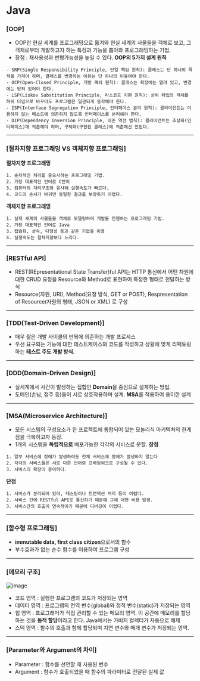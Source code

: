 # Java
### [OOP]
- OOP란 현실 세계를 프로그래밍으로 옮겨와 현실 세계의 사물들을 객체로 보고, 그 객체로부터 개발하고자 하는 특징과 기능을 뽑아와 프로그래밍하는 기법.
- 장점 : 재사용성과 변형가능성을 높일 수 있다.
**OOP의 5가지 설계 원칙**
```
- SRP(Single Responsibility Principle, 단일 책임 원칙): 클래스는 단 하나의 목적을 가져야 하며, 클래스를 변경하는 이유는 단 하나의 이유여야 한다.
- OCP(Open-Closed Principle, 개방 폐쇠 원칙): 클래스는 확장에는 열려 있고, 변경에는 닫혀 있어야 한다.
- LSP(Liskov Substitution Principle, 리스코프 치환 원칙): 상위 타입의 객체를 하위 타입으로 바꾸어도 프로그램은 일관되게 동작해야 한다.
- ISP(Interface Segregation Principle, 인터페이스 분리 원칙): 클라이언트는 이용하지 않는 메소드에 의존하지 않도록 인터페이스를 분리해야 한다.
- DIP(Dependency Inversion Principle, 의존 역전 법칙): 클라이언트는 추상화(인터페이스)에 의존해야 하며, 구체화(구현된 클래스)에 의존해선 안된다.
```
---
### [절차지향 프로그래밍 VS 객체지향 프로그래밍]
**절차지향 프로그래밍**
```
1. 순차적인 처리를 중요시하는 프로그래밍 기법.
2. 가장 대표적인 언어로 C언어
3. 컴퓨터의 처리구조와 유사해 실행속도가 빠르다.
4. 코드의 순서가 바귀면 동일한 결과를 보장하기 어렵다.
```
**객체지향 프로그래밍**
```
1. 실제 세계의 사물들을 객체로 모델링하여 개발을 진행하는 프로그래밍 기법.
2. 가장 대표적인 언어로 Java
3. 캡슐화, 상속, 다형성 등과 같은 기법을 이용
4. 실행속도는 절차지향보다 느리다.
```
---
### [RESTful API]
- REST(REpresentational State Transfer)ful API는 HTTP 통신에서 어떤 차원에 대한 CRUD 요청을 Resource와 Method로 표현하여 특정한 형태로 전달하는 방식
- Resource(자원, URI), Method(요청 방식, GET or POST), Respresentation of Resource(자원의 형태, JSON or XML) 로 구성
---
### [TDD(Test-Driven Development)]
- 매우 짧은 개발 사이클의 반복에 의존하는 개발 프로세스
- 우선 요구되는 기능에 대한 테스트케이스와 코드를 작성하고 상황에 맞게 리팩토링하는 **테스트 주도 개발 방식**.
---
### [DDD(Domain-Driven Design)]
- 실세계에서 사건이 발생하는 집합인 **Domain**을 중심으로 설계하는 방법.
- 도메인(손님, 점주 등)들이 서로 상호작용하며 설계. **MSA**를 적용하여 용이한 설계
---
### [MSA(Microservice Architecture)]
- 모든 시스템의 구성요소가 한 프로젝트에 통합되어 있는 모놀리식 아키텍처의 한계점을 극복하고자 등장.
- 1개의 시스템을 **독립적으로** 배포가능한 각각의 서비스로 분할.
**장점**
```
1. 일부 서비스에 장애가 발생하여도 전체 서비스에 장애가 발생하지 않는다
2. 각각의 서비스들은 서로 다른 언어와 프레임워크로 구성될 수 있다.
3. 서비스의 확장이 용이하다.
```
**단점**
```
1. 서비스가 분리되어 있어, 테스팅이나 트랜잭션 처리 등이 어렵다.
2. 서비스 간에 RESTful API로 통신하기 때문에 그에 대한 비용 발생.
3. 서비스간의 호출이 연속적이기 때문에 디버깅이 어렵다.
```
---
### [함수형 프로그래밍]
- **immutable data, first class citizen**으로서의 함수
- 부수효과가 없는 순수 함수를 이용하여 프로그램 구성
---
### [메모리 구조]
![image](https://user-images.githubusercontent.com/52438368/163808614-6f00d971-2707-4ade-8b5a-8f80d127f986.png)  
- 코드 영역 : 실행한 프로그램의 코드가 저장되는 영역
- 데이터 영역 : 프로그램의 전역 변수(global)와 정적 변수(static)가 저장되는 영역
- 힙 영역 : 프로그래머가 직접 관리할 수 있는 메모리 영역. 이 공간에 메모리를 할당하는 것을 **동적 할당**이라고 한다. Java에서는 가비지 컬렉터가 자동으로 해제
- 스택 영역 : 함수의 호출과 함께 할당되며 지연 변수와 매개 변수가 저장되는 영역.
---
### [Parameter와 Argument의 차이]
- Parameter : 함수를 선언할 때 사용된 변수
- Argument : 함수가 호출되었을 때 함수의 파라미터로 전달된 실제 값

